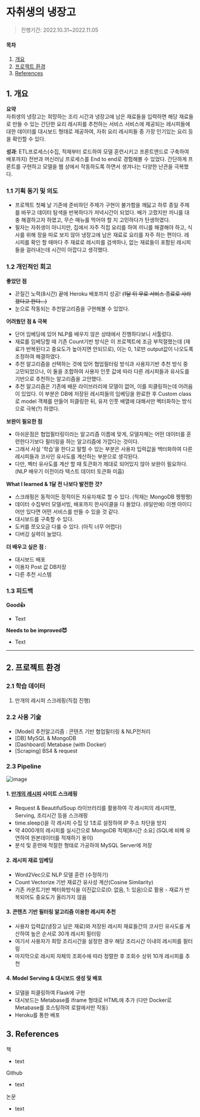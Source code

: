 # 자취생의 냉장고
> 진행기간: 2022.10.31~2022.11.05
#### 목차
1. [개요](#개요)
2. [프로젝트 환경](#프로젝트-환경)
3. [References](#references)

## 1. 개요
**요약**   
자취생의 냉장고는 희망하는 조리 시간과 냉장고에 남은 재료들을 입력하면 해당 재료들로 만들 수 있는 간단한 요리 레시피를 추천하는 서비스
서비스에 제공되는 레시피들에 대한 데이터를 대시보드 형태로 제공하여, 자취 요리 레시피들 중 가장 인기있는 요리 등을 확인할 수 있다.

**성과**: ETL프로세스(수집, 적재부터 로드하여 모델 훈련시키고 프론트앤드로 구축하여 배포까지) 전반과 머신러닝 프로세스를 End to end로 경험해볼 수 있었다. 간단하게 프론트를 구현하고 모델을 웹 상에서 작동하도록 하면서 생겨나는 다양한 난관을 극복했다.

### 1.1 기획 동기 및 의도
- 프로젝트 첫째 날 기존에 준비하던 주제가 구현이 불가함을 깨닳고 하루 종일 주제를 바꾸고 데이터 탐색을 반복하다가 저녁시간이 되었다. 배가 고팠지만 끼니를 대충 해결하고자 하였고, 무슨 매뉴를 먹어야 할 지 고민하다가 탄생하였다.
- 필자는 자취생이 아니지만, 집에서 자주 직접 요리를 하여 끼니를 해결해야 하고, 식사를 위해 장을 따로 보지 않아 냉장고에 남은 재료로 요리를 자주 하는 편이다. 레시피를 확인 할 때마다 주 재료로 레시피를 검색하나, 없는 재료들이 포함된 레시피들을 걸러내는데 시간이 아깝다고 생각했다.

### 1.2 개인적인 회고
**좋았던 점**   
- 끈질긴 노력(8시간) 끝에 Heroku 배포까지 성공! ~~(1달 뒤 무료 서비스 종료로 사라졌다고 한다...)~~
- 눈으로 작동되는 추천알고리즘을 구현해볼 수 있었다.

**어려웠던 점 & 극복**
- 단어 임베딩에 있어 NLP를 배우지 않은 상태에서 진행하다보니 서툴렀다.
- 재료를 임베딩할 때 기존 Count기반 방식은 이 프로젝트에 조금 부적절했는데 (재료가 반복된다고 중요도가 높아지면 안되므로), 이는 0, 1로만 output값이 나오도록 조정하여 해결하였다.
- 추천 알고리즘을 선택하는 것에 있어 협업필터링 방식과 사용자기반 추천 방식 중 고민되었으나, 이 둘을 조합하여 사용자 인풋 값에 따라 다른 레시피들과 유사도를 기반으로 추천하는 알고리즘을 고안했다.
- 추천 알고리즘은 기존에 배운 라이브러리에 모델이 없어, 이를 피클링하는데 어려움이 있었다. 이 부분은 DB에 저장된 레시피들의 임베딩을 완료한 후 Custom class로 model 객체를 만들어 피클링한 뒤, 유저 인풋 배열에 대해서만 벡터화하는 방식으로 극복(?) 하였다.

**보완이 필요한 점**    
- 아쉬운점은 협업필터링이라는 알고리즘 이름에 맞게, 모델자체는 어떤 데이터를 훈련한다기보다 필터링을 하는 알고리즘에 가깝다는 것이다.
- 그래서 사실 '학습'을 한다고 말할 수 있는 부분은 사용자 입력값을 백터화하여 다른 레시피들과 코사인 유사도를 계산하는 부분으로 생각된다.
- 다만, 벡터 유사도를 계산 할 때 토큰화가 제대로 되어있지 않아 보완이 필요하다. (NLP 배우기 이전이라 텍스트 데이터 토큰화 미흡)
   
**What I learned & 1달 전 나보다 발전한 것?**   
- 스크래핑은 동적이든 정적이든 자유자재로 할 수 있다. (적재는 MongoDB 짱짱짱)
- 데이터 수집부터 모델서빙, 배포까지 한사이클을 다 돌았다. (6일만에) 이젠 아이디어만 있다면 어떤 서비스를 만들 수 있을 것 같다.
- 대시보드를 구축할 수 있다.
- 도커를 쪼오오금 다룰 수 있다. (아직 너무 어렵다)
- 디버깅 실력이 늘었다.

**더 배우고 싶은 점 :**   
- 대시보드 배포
- 이용자 Post 값 DB저장
- 다른 추천 시스템
   
### 1.3 피드백
**Good👍**   
- Text
   
**Needs to be improved😈**
- Text
-----



## 2. 프로젝트 환경
### 2.1 학습 데이터
1. 만개의 레시피 스크레핑(직접 진행)

### 2.2 사용 기술
- [Model] 추천알고리즘 : 콘텐츠 기반 협업필터링 & NLP전처리
- [DB] MySQL & MongoDB
- [Dashboard] Metabase (with Docker)
- [Scraping] BS4 & request

### 2.3 Pipeline
![image](https://user-images.githubusercontent.com/83063287/210044508-21fc985e-4d19-488d-a06c-0bd96c0287d9.png)   

#### 1. [만개의 레시피](https://www.10000recipe.com/) 사이트 스크레핑
- Request & BeautifulSoup 라이브러리를 활용하여 각 레시피의 레시피명, Serving, 조리시간 등을 스크래핑
- time.sleep()을 각 레시피 수집 당 1초로 설정하여 IP 주소 차단을 방지
- 약 4000개의 레시피를 실시간으로 MongoDB 적재[8시간 소요] (SQL에 비해 유연하여 원본데이터를 적재하기 용이)
- 분석 및 훈련에 적절한 형태로 가공하여 MySQL Server에 저장   

#### 2. 레시피 재료 임베딩
- Word2Vec으로 NLP 모델 훈련 (수정하기)
- Count Vectorize 기반 재료간 유사성 계산(Cosine Similarity)
- 기존 카운트기반 벡터화방식을 이진값으로(0: 없음, 1: 있음)으로 활용 - 재료가 반복되어도 중요도가 올리가지 않음

#### 3. 콘텐츠 기반 필터링 알고리즘 이용한 레시피 추천   
- 사용자 입력값(냉장고 남은 재료)와 저장된 레시피 재료들간의 코사인 유사도를 계산하여 높은 순서로 30개 레시피 필터링
- 여기서 사용자가 희망 조리시간을 설정한 경우 해당 조리시간 이내의 레시피를 필터링
- 마지막으로 레시피 자체의 조회수에 따라 정렬한 후 조회수 상위 10개 레시피를 추천

#### 4. Model Serving & 대시보드 생성 및 배포
- 모델을 피클링하여 Flask에 구현 
- 대시보드는 Metabase를 iframe 형태로 HTML에 추가 (다만 Docker로 Metabase를 호스팅하여 로컬에서만 작동)
- Heroku를 통한 배포

## 3. References
책
- text

Github
- text

논문
- text
